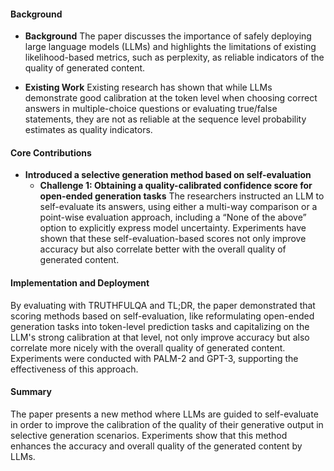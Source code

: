#### Background
- **Background**
The paper discusses the importance of safely deploying large language models (LLMs) and highlights the limitations of existing likelihood-based metrics, such as perplexity, as reliable indicators of the quality of generated content.

- **Existing Work**
Existing research has shown that while LLMs demonstrate good calibration at the token level when choosing correct answers in multiple-choice questions or evaluating true/false statements, they are not as reliable at the sequence level probability estimates as quality indicators.

#### Core Contributions
  - **Introduced a selective generation method based on self-evaluation**
    - **Challenge 1: Obtaining a quality-calibrated confidence score for open-ended generation tasks**
      The researchers instructed an LLM to self-evaluate its answers, using either a multi-way comparison or a point-wise evaluation approach, including a “None of the above” option to explicitly express model uncertainty. Experiments have shown that these self-evaluation-based scores not only improve accuracy but also correlate better with the overall quality of generated content.

#### Implementation and Deployment
By evaluating with TRUTHFULQA and TL;DR, the paper demonstrated that scoring methods based on self-evaluation, like reformulating open-ended generation tasks into token-level prediction tasks and capitalizing on the LLM's strong calibration at that level, not only improve accuracy but also correlate more nicely with the overall quality of generated content. Experiments were conducted with PALM-2 and GPT-3, supporting the effectiveness of this approach.

#### Summary
The paper presents a new method where LLMs are guided to self-evaluate in order to improve the calibration of the quality of their generative output in selective generation scenarios. Experiments show that this method enhances the accuracy and overall quality of the generated content by LLMs.